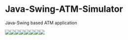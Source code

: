# Java-Swing-ATM-Simulator
Java-Swing based ATM application

[![](https://sourcerer.io/fame/sparsh-99/sparsh-99/Java-Swing-ATM-Simulator/images/0)](https://sourcerer.io/fame/sparsh-99/sparsh-99/Java-Swing-ATM-Simulator/links/0)[![](https://sourcerer.io/fame/sparsh-99/sparsh-99/Java-Swing-ATM-Simulator/images/1)](https://sourcerer.io/fame/sparsh-99/sparsh-99/Java-Swing-ATM-Simulator/links/1)[![](https://sourcerer.io/fame/sparsh-99/sparsh-99/Java-Swing-ATM-Simulator/images/2)](https://sourcerer.io/fame/sparsh-99/sparsh-99/Java-Swing-ATM-Simulator/links/2)[![](https://sourcerer.io/fame/sparsh-99/sparsh-99/Java-Swing-ATM-Simulator/images/3)](https://sourcerer.io/fame/sparsh-99/sparsh-99/Java-Swing-ATM-Simulator/links/3)[![](https://sourcerer.io/fame/sparsh-99/sparsh-99/Java-Swing-ATM-Simulator/images/4)](https://sourcerer.io/fame/sparsh-99/sparsh-99/Java-Swing-ATM-Simulator/links/4)[![](https://sourcerer.io/fame/sparsh-99/sparsh-99/Java-Swing-ATM-Simulator/images/5)](https://sourcerer.io/fame/sparsh-99/sparsh-99/Java-Swing-ATM-Simulator/links/5)[![](https://sourcerer.io/fame/sparsh-99/sparsh-99/Java-Swing-ATM-Simulator/images/6)](https://sourcerer.io/fame/sparsh-99/sparsh-99/Java-Swing-ATM-Simulator/links/6)[![](https://sourcerer.io/fame/sparsh-99/sparsh-99/Java-Swing-ATM-Simulator/images/7)](https://sourcerer.io/fame/sparsh-99/sparsh-99/Java-Swing-ATM-Simulator/links/7)
